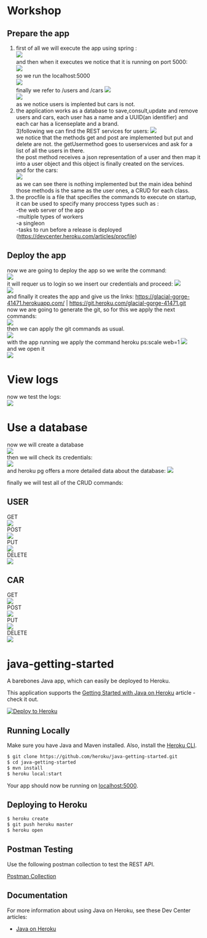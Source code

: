 # Workshop
## Prepare the app
1) first of all we will execute the app using spring :  
![](imagenes/runlocalhost.PNG)  
and then when it executes we notice that it is running on port 5000:  
![](imagenes/port5000.PNG)  
 so we run the localhost:5000  
![](imagenes/localhost5000.PNG)   
finally we refer to /users and /cars
![](imagenes/checkusers.PNG)  
![](imagenes/checkcars.PNG)  
as we notice users is implented but cars is not.  
2) the application works as a database to save,consult,update and remove users and cars, each user has a name and a UUID(an identifier)
and each car has a licenseplate and a brand.  
3)following we can find the REST services for users:
![](imagenes/restusers.PNG)  
we notice that the methods get and post are implemented but put and delete are not.
the getUsermethod goes to userservices and ask for a list of all the users in there.  
the post method receives a json representation of a user and then map it into a user object and this object is finally created on the services.  
and for the cars:  
![](imagenes/restcars.PNG)  
as we can see there is nothing implemented but the main idea behind those methods is the same as the user ones, a CRUD for each class.  
4) the procfile is a file that specifies the commands to execute on startup, it can be used to specify many proccess types such as :  
	-the web server of the app  
	-multiple types of workers  
	-a singleon  
	-tasks to run before a release is deployed  
(https://devcenter.heroku.com/articles/procfile)
## Deploy the app
now we are going to deploy the app so we write the command:  
![](imagenes/herokucreate.PNG)  
it will requer us to login so we insert our credentials and proceed:
![](imagenes/herokulogin.PNG)  
![](imagenes/herokulogin2.PNG)  
and finally it creates the app and give us the links:
https://glacial-gorge-41471.herokuapp.com/ | https://git.heroku.com/glacial-gorge-41471.git  
now we are going to generate the git, so for this we apply the next commands:  
![](imagenes/gitcommands.PNG)  
then we can apply the git commands as usual.  
![](imagenes/gitpush.PNG)  
with the app running we apply the command heroku ps:scale web=1 
![](imagenes/herokuscale.PNG)  
and we open it  
![](imagenes/herokuopen.PNG)  
# View logs
now we test the logs:  
![](imagenes/herokulogs.PNG)  
# Use a database
now we will create a database  
![](imagenes/herokuaddons.PNG)  
then we will check its credentials:  
![](imagenes/herokucredentials.PNG)  
and heroku pg offers a more detailed data about the database: 
![](imagenes/herokupg.PNG)  

finally we will test all of the CRUD commands:
## USER
GET  
![](imagenes/userget.PNG)  
POST  
![](imagenes/userpost.PNG)    
PUT    
![](imagenes/userupdate.PNG)    
DELETE  
![](imagenes/userdelete.PNG)  
## CAR
GET  
![](imagenes/carget.PNG)  
POST  
![](imagenes/carpost.PNG)    
PUT    
![](imagenes/carupdate.PNG)    
DELETE  
![](imagenes/cardelete.PNG)  

# java-getting-started

A barebones Java app, which can easily be deployed to Heroku.

This application supports the [Getting Started with Java on Heroku](https://devcenter.heroku.com/articles/getting-started-with-java) article - check it out.

[![Deploy to Heroku](https://www.herokucdn.com/deploy/button.png)](https://heroku.com/deploy)

## Running Locally

Make sure you have Java and Maven installed.  Also, install the [Heroku CLI](https://cli.heroku.com/).

```sh
$ git clone https://github.com/heroku/java-getting-started.git
$ cd java-getting-started
$ mvn install
$ heroku local:start
```

Your app should now be running on [localhost:5000](http://localhost:5000/).

## Deploying to Heroku

```sh
$ heroku create
$ git push heroku master
$ heroku open
```

## Postman Testing

Use the following postman collection to test the REST API.

[Postman Collection](https://www.getpostman.com/collections/316dc4d4e748fe9810e9) 

## Documentation

For more information about using Java on Heroku, see these Dev Center articles:

- [Java on Heroku](https://devcenter.heroku.com/categories/java)

